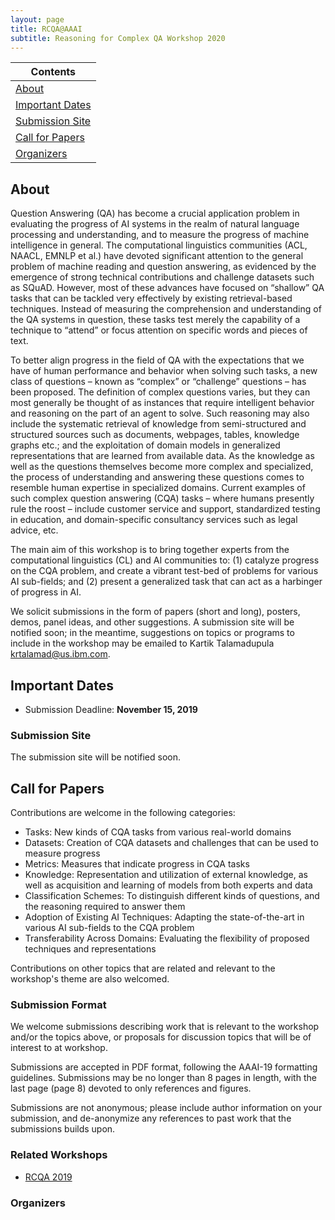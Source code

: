 ```yaml
---
layout: page
title: RCQA@AAAI
subtitle: Reasoning for Complex QA Workshop 2020
---
```


| Contents |
| --------|
| [About](#about) | 
| [Important Dates](#important-dates) |
| [Submission Site](#submission-site) |
| [Call for Papers](#cfp) |
| [Organizers](#organizers) |


## About<a name="about"></a>

Question Answering (QA) has become a crucial application problem in evaluating the progress of AI systems in the realm of natural language processing and understanding, and to measure the progress of machine intelligence in general. The computational linguistics communities (ACL, NAACL, EMNLP et al.) have devoted significant attention to the general problem of machine reading and question answering, as evidenced by the emergence of strong technical contributions and challenge datasets such as SQuAD. However, most of these advances have focused on “shallow” QA tasks that can be tackled very effectively by existing retrieval-based techniques. Instead of measuring the comprehension and understanding of the QA systems in question, these tasks test merely the capability of a technique to “attend” or focus attention on specific words and pieces of text.

To better align progress in the field of QA with the expectations that we have of human performance and behavior when solving such tasks, a new class of questions – known as “complex” or “challenge” questions – has been proposed. The definition of complex questions varies, but they can most generally be thought of as instances that require intelligent behavior and reasoning on the part of an agent to solve. Such reasoning may also include the systematic retrieval of knowledge from semi-structured and structured sources such as documents, webpages, tables, knowledge graphs etc.; and the exploitation of domain models in generalized representations that are learned from available data. As the knowledge as well as the questions themselves become more complex and specialized, the process of understanding and answering these questions comes to resemble human expertise in specialized domains. Current examples of such complex question answering (CQA) tasks – where humans presently rule the roost – include customer service and support, standardized testing in education, and domain-specific consultancy services such as legal advice, etc.

The main aim of this workshop is to bring together experts from the computational linguistics (CL) and AI communities to: (1) catalyze progress on the CQA problem, and create a vibrant test-bed of problems for various AI sub-fields; and (2) present a generalized task that can act as a harbinger of progress in AI.

We solicit submissions in the form of papers (short and long), posters, demos, panel ideas, and other suggestions. A submission site will be notified soon; in the meantime, suggestions on topics or programs to include in the workshop may be emailed to Kartik Talamadupula [krtalamad@us.ibm.com](mailto:krtalamad@us.ibm.com).

## Important Dates<a name="important-dates"></a>

- Submission Deadline: **November 15, 2019**

### Submission Site<a name="submission-site"></a>

The submission site will be notified soon. 


## Call for Papers<a name="cfp"></a>

Contributions are welcome in the following categories:

- Tasks: New kinds of CQA tasks from various real-world domains
- Datasets: Creation of CQA datasets and challenges that can be used to measure progress
- Metrics: Measures that indicate progress in CQA tasks
- Knowledge: Representation and utilization of external knowledge, as well as acquisition and learning of models from both experts and data
- Classification Schemes: To distinguish different kinds of questions, and the reasoning required to answer them
- Adoption of Existing AI Techniques: Adapting the state-of-the-art in various AI sub-fields to the CQA problem
- Transferability Across Domains: Evaluating the flexibility of proposed techniques and representations

Contributions on other topics that are related and relevant to the workshop's theme are also welcomed.


### Submission Format

We welcome submissions describing work that is relevant to the workshop and/or the topics above, or proposals for discussion topics that will be of interest to at workshop.

Submissions are accepted in PDF format, following the AAAI-19 formatting guidelines. Submissions may be no longer than 8 pages in length, with the last page (page 8) devoted to only references and figures.

Submissions are not anonymous; please include author information on your submission, and de-anonymize any references to past work that the submissions builds upon.


### Related Workshops<a name="past-workshops"></a>

- [RCQA 2019](http://ibm.biz/rcqa-aaai19)

### Organizers<a name="Organizers"></a>